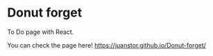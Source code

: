 # Donut forget
To Do page with React.

You can check the page here! https://juanstor.github.io/Donut-forget/
